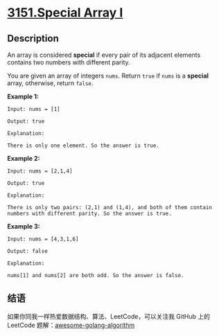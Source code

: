 # [3151.Special Array I][title]

## Description
An array is considered **special** if every pair of its adjacent elements contains two numbers with different parity.

You are given an array of integers `nums`. Return `true` if `nums` is a **special** array, otherwise, return `false`.

**Example 1:**

```
Input: nums = [1]

Output: true

Explanation:

There is only one element. So the answer is true.
```

**Example 2:**

```
Input: nums = [2,1,4]

Output: true

Explanation:

There is only two pairs: (2,1) and (1,4), and both of them contain numbers with different parity. So the answer is true.
```

**Example 3:**

```
Input: nums = [4,3,1,6]

Output: false

Explanation:

nums[1] and nums[2] are both odd. So the answer is false.
```

## 结语

如果你同我一样热爱数据结构、算法、LeetCode，可以关注我 GitHub 上的 LeetCode 题解：[awesome-golang-algorithm][me]

[title]: https://leetcode.com/problems/special-array-i/
[me]: https://github.com/kylesliu/awesome-golang-algorithm
